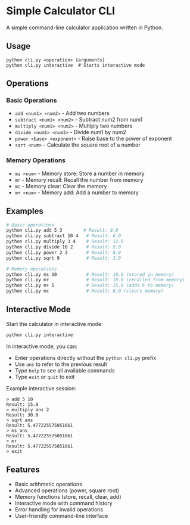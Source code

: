 # Simple Calculator CLI

A simple command-line calculator application written in Python.

## Usage

```
python cli.py <operation> [arguments]
python cli.py interactive  # Starts interactive mode
```

## Operations

### Basic Operations
- `add <num1> <num2>` - Add two numbers
- `subtract <num1> <num2>` - Subtract num2 from num1
- `multiply <num1> <num2>` - Multiply two numbers
- `divide <num1> <num2>` - Divide num1 by num2
- `power <base> <exponent>` - Raise base to the power of exponent
- `sqrt <num>` - Calculate the square root of a number

### Memory Operations
- `ms <num>` - Memory store: Store a number in memory
- `mr` - Memory recall: Recall the number from memory
- `mc` - Memory clear: Clear the memory
- `m+ <num>` - Memory add: Add a number to memory

## Examples

```bash
# Basic operations
python cli.py add 5 3        # Result: 8.0
python cli.py subtract 10 4   # Result: 6.0
python cli.py multiply 3 4    # Result: 12.0
python cli.py divide 10 2     # Result: 5.0
python cli.py power 2 3       # Result: 8.0
python cli.py sqrt 9          # Result: 3.0

# Memory operations
python cli.py ms 10           # Result: 10.0 (stored in memory)
python cli.py mr              # Result: 10.0 (recalled from memory)
python cli.py m+ 5            # Result: 15.0 (adds 5 to memory)
python cli.py mc              # Result: 0.0 (clears memory)
```

## Interactive Mode

Start the calculator in interactive mode:

```bash
python cli.py interactive
```

In interactive mode, you can:
- Enter operations directly without the `python cli.py` prefix
- Use `ans` to refer to the previous result
- Type `help` to see all available commands
- Type `exit` or `quit` to exit

Example interactive session:
```
> add 5 10
Result: 15.0
> multiply ans 2
Result: 30.0
> sqrt ans
Result: 5.477225575051661
> ms ans
Result: 5.477225575051661
> mr
Result: 5.477225575051661
> exit
```

## Features

- Basic arithmetic operations
- Advanced operations (power, square root)
- Memory functions (store, recall, clear, add)
- Interactive mode with command history
- Error handling for invalid operations
- User-friendly command-line interface